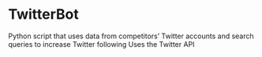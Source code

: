 # TwitterBot
Python script that uses data from competitors’ Twitter accounts and search queries to increase Twitter following
Uses the Twitter API
